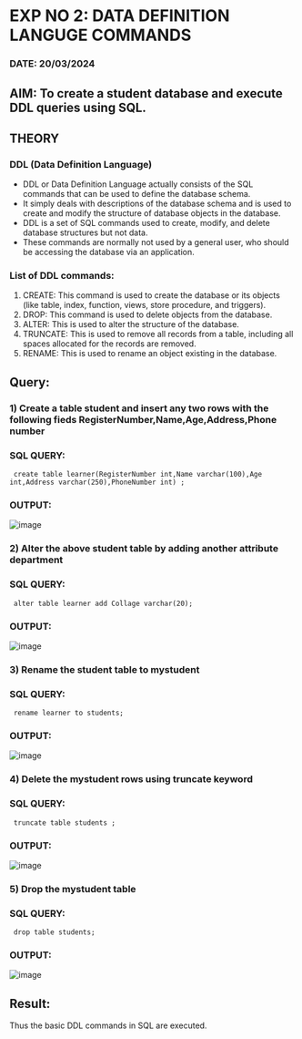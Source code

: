 # EXP NO 2: DATA DEFINITION LANGUGE COMMANDS 

### DATE: 20/03/2024

## AIM: To create a student database and execute DDL queries using SQL.

## THEORY

### DDL (Data Definition Language)

* DDL or Data Definition Language actually consists of the SQL commands that can be used to define the database schema.
* It simply deals with descriptions of the database schema and is used to create and modify the structure of database objects in the database.
* DDL is a set of SQL commands used to create, modify, and delete database structures but not data.
* These commands are normally not used by a general user, who should be accessing the database via an application.

 
### List of DDL commands: 
1. CREATE: This command is used to create the database or its objects (like table, index, function, views, store procedure, and triggers).
2. DROP: This command is used to delete objects from the database.
3. ALTER: This is used to alter the structure of the database.
4. TRUNCATE: This is used to remove all records from a table, including all spaces allocated for the records are removed.
5. RENAME: This is used to rename an object existing in the database.

## Query:

### 1) Create a table student  and insert any two rows with the following fieds RegisterNumber,Name,Age,Address,Phone number

### SQL QUERY: 
```
 create table learner(RegisterNumber int,Name varchar(100),Age int,Address varchar(250),PhoneNumber int) ;
```

### OUTPUT:
![image](https://github.com/SivaramakrishnanBaskar/DBMS/assets/119476322/851aa02c-f946-445d-8155-9ebcb0e637eb)

### 2) Alter the above student table by adding another attribute department

### SQL QUERY: 
```
 alter table learner add Collage varchar(20);
```

### OUTPUT:
![image](https://github.com/SivaramakrishnanBaskar/DBMS/assets/119476322/66d02ad3-ff8e-441a-8b86-0ef9b658177d)

### 3) Rename the student table to mystudent

### SQL QUERY: 
```
 rename learner to students;
```

### OUTPUT:
![image](https://github.com/SivaramakrishnanBaskar/DBMS/assets/119476322/e75f4fa8-6fe1-40c9-bdfb-d21482a15a7d)

### 4) Delete the mystudent rows using truncate keyword

### SQL QUERY: 
```
 truncate table students ;
```

### OUTPUT:
![image](https://github.com/SivaramakrishnanBaskar/DBMS/assets/119476322/6f10dc12-5b27-4200-833e-a85882e9c3ba)

### 5) Drop the mystudent table
 
### SQL QUERY: 
```
 drop table students;
```
### OUTPUT:
![image](https://github.com/SivaramakrishnanBaskar/DBMS/assets/119476322/42d72dc3-db28-4644-b090-b2615e46960a)

## Result:
Thus the basic DDL commands in SQL are executed. 
